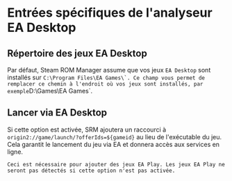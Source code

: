 # Entrées spécifiques de l'analyseur EA Desktop

## Répertoire des jeux EA Desktop
Par défaut, Steam ROM Manager assume que vos jeux `EA Desktop` sont installés sur ``C:\Program Files\EA Games\`. Ce champ vous permet de remplacer ce chemin à l'endroit où vos jeux sont installés, par exemple``D:\Games\EA Games`.

## Lancer via EA Desktop
Si cette option est activée, SRM ajoutera un raccourci à `origin2://game/launch/?offerIds=${gameid}` au lieu de l'exécutable du jeu. Cela garantit le lancement du jeu via EA et donnera accès aux services en ligne.

`Ceci est nécessaire pour ajouter des jeux EA Play. Les jeux EA Play ne seront pas détectés si cette option n'est pas activée.`
